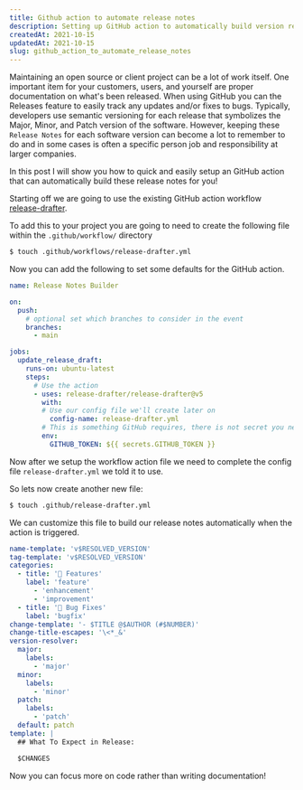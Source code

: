 ```yaml
---
title: Github action to automate release notes
description: Setting up GitHub action to automatically build version release draft notes.
createdAt: 2021-10-15
updatedAt: 2021-10-15
slug: github_action_to_automate_release_notes
---
```


Maintaining an open source or client project can be a lot of work itself. One important item for your customers, users, and yourself are proper documentation on what's been released. When using GitHub you can the Releases feature to easily track any updates and/or fixes to bugs. Typically, developers use semantic versioning for each release that symbolizes the Major, Minor, and Patch version of the software. However, keeping these `Release Notes` for each software version can become a lot to remember to do and in some cases is often a specific person job and responsibility at larger companies.

In this post I will show you how to quick and easily setup an GitHub action that can automatically build these release notes for you!

Starting off we are going to use the existing GitHub action workflow [release-drafter](https://github.com/release-drafter/release-drafter).

To add this to your project you are going to need to create the following file within the `.github/workflow/` directory

```bash
$ touch .github/workflows/release-drafter.yml
```

Now you can add the following to set some defaults for the GitHub action.

```yml [.github/workflows/release-drafter.yml]
name: Release Notes Builder

on:
  push:
    # optional set which branches to consider in the event
    branches:
      - main

jobs:
  update_release_draft:
    runs-on: ubuntu-latest
    steps:
      # Use the action
      - uses: release-drafter/release-drafter@v5
        with:
        # Use our config file we'll create later on
          config-name: release-drafter.yml
        # This is something GitHub requires, there is not secret you need to add to repo
        env:
          GITHUB_TOKEN: ${{ secrets.GITHUB_TOKEN }}

```

Now after we setup the workflow action file we need to complete the config file
`release-drafter.yml` we told it to use.

So lets now create another new file:

```bash
$ touch .github/release-drafter.yml
```

We can customize this file to build our release notes automatically when the action is triggered.

```yml [.github/release-drafter.yml]
name-template: 'v$RESOLVED_VERSION'
tag-template: 'v$RESOLVED_VERSION'
categories:
  - title: '🚀 Features'
    label: 'feature'
      - 'enhancement'
      - 'improvement'
  - title: '🐛 Bug Fixes'
    label: 'bugfix'
change-template: '- $TITLE @$AUTHOR (#$NUMBER)'
change-title-escapes: '\<*_&'
version-resolver:
  major:
    labels:
      - 'major'
  minor:
    labels:
      - 'minor'
  patch:
    labels:
      - 'patch'
  default: patch
template: |
  ## What To Expect in Release:

  $CHANGES

```

Now you can focus more on code rather than writing documentation!
